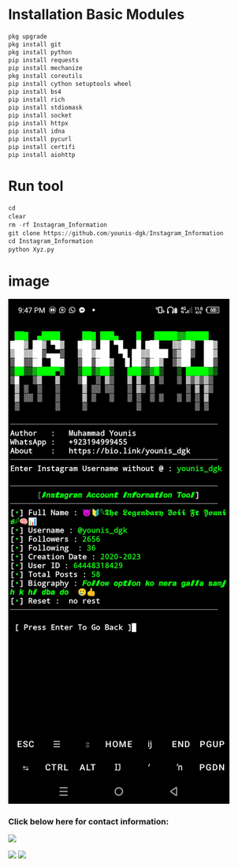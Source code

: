 # Installation Basic Modules
```pkg update
pkg upgrade
pkg install git
pkg install python
pip install requests
pip install mechanize
pkg install coreutils
pip install cython setuptools wheel
pip install bs4
pip install rich
pip install stdiomask
pip install socket
pip install httpx
pip install idna
pip install pycurl
pip install certifi
pip install aiohttp
```

# Run tool
```python
cd
clear
rm -rf Instagram_Information
git clone https://github.com/younis-dgk/Instagram_Information
cd Instagram_Information
python Xyz.py
```

# image
<img src="https://github.com/younis-dgk/Instagram_Information/blob/main/Screenshot_20250303-214749.jpg" />

<h3 align="left">Click below here for contact information:</h3>

[![](https://img.shields.io/badge/Github-black?logo=Github&logoColor=black&labelColor=white)](https://github.com/younis-dgk)


[![](https://img.shields.io/badge/Facebook-blue?logo=Facebook&logoColor=blue&labelColor=white)](https://www.facebook.com/YounisDgk)
[![](https://img.shields.io/badge/Whatsapp-CHAT-red?logo=Whatsapp&logoColor=Brightgreen&labelColor=white)](https://wa.me/923194999455?text=Hello+MR+YounisðŸ”¥+)
